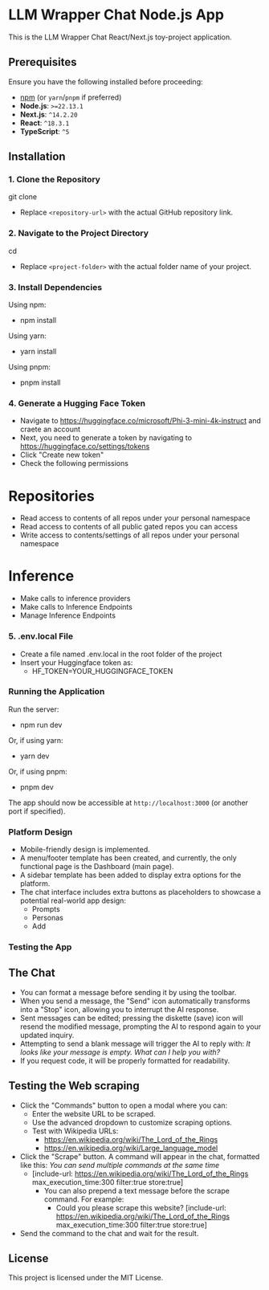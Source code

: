 # LLM Wrapper Chat Node.js App

This is the LLM Wrapper Chat React/Next.js toy-project application.

## Prerequisites

Ensure you have the following installed before proceeding:
- [npm](https://www.npmjs.com/) (or `yarn`/`pnpm` if preferred)
- **Node.js**: `>=22.13.1`
- **Next.js**: `^14.2.20`
- **React**: `^18.3.1`
- **TypeScript**: `^5`

## Installation

### 1. Clone the Repository
git clone <repository-url>
- Replace `<repository-url>` with the actual GitHub repository link.

### 2. Navigate to the Project Directory
cd <project-folder>
- Replace `<project-folder>` with the actual folder name of your project.

### 3. Install Dependencies
Using npm:
- npm install

Using yarn:
- yarn install

Using pnpm:
- pnpm install

### 4. Generate a Hugging Face Token
- Navigate to https://huggingface.co/microsoft/Phi-3-mini-4k-instruct and craete an account
- Next, you need to generate a token by navigating to https://huggingface.co/settings/tokens
- Click "Create new token" 
- Check the following permissions
# Repositories
- Read access to contents of all repos under your personal namespace
- Read access to contents of all public gated repos you can access
- Write access to contents/settings of all repos under your personal namespace
# Inference
- Make calls to inference providers
- Make calls to Inference Endpoints
- Manage Inference Endpoints

### 5. .env.local File
- Create a file named .env.local in the root folder of the project
- Insert your Huggingface token as:
    - HF_TOKEN=YOUR_HUGGINGFACE_TOKEN

### Running the Application
Run the server:
- npm run dev

Or, if using yarn:
- yarn dev

Or, if using pnpm:
- pnpm dev

The app should now be accessible at `http://localhost:3000` (or another port if specified).

### Platform Design
- Mobile-friendly design is implemented.
- A menu/footer template has been created, and currently, the only functional page is the Dashboard (main page).
- A sidebar template has been added to display extra options for the platform.
- The chat interface includes extra buttons as placeholders to showcase a potential real-world app design:
    - Prompts
    - Personas
    - Add

### Testing the App
## The Chat
- You can format a message before sending it by using the toolbar.
- When you send a message, the "Send" icon automatically transforms into a "Stop" icon, allowing you to interrupt the AI response.
- Sent messages can be edited; pressing the diskette (save) icon will resend the modified message, prompting the AI to respond again to your updated inquiry.
- Attempting to send a blank message will trigger the AI to reply with:
    *It looks like your message is empty. What can I help you with?*
- If you request code, it will be properly formatted for readability.

## Testing the Web scraping
- Click the "Commands" button to open a modal where you can:
    - Enter the website URL to be scraped.
    - Use the advanced dropdown to customize scraping options.
    - Test with Wikipedia URLs:
        - https://en.wikipedia.org/wiki/The_Lord_of_the_Rings
        - https://en.wikipedia.org/wiki/Large_language_model
- Click the "Scrape" button. A command will appear in the chat, formatted like this:
    *You can send multiple commands at the same time*
    - [include-url: https://en.wikipedia.org/wiki/The_Lord_of_the_Rings max_execution_time:300 filter:true store:true]
        - You can also prepend a text message before the scrape command. For example:
            - Could you please scrape this website? [include-url: https://en.wikipedia.org/wiki/The_Lord_of_the_Rings max_execution_time:300 filter:true store:true]
- Send the command to the chat and wait for the result.

## License
This project is licensed under the MIT License.
